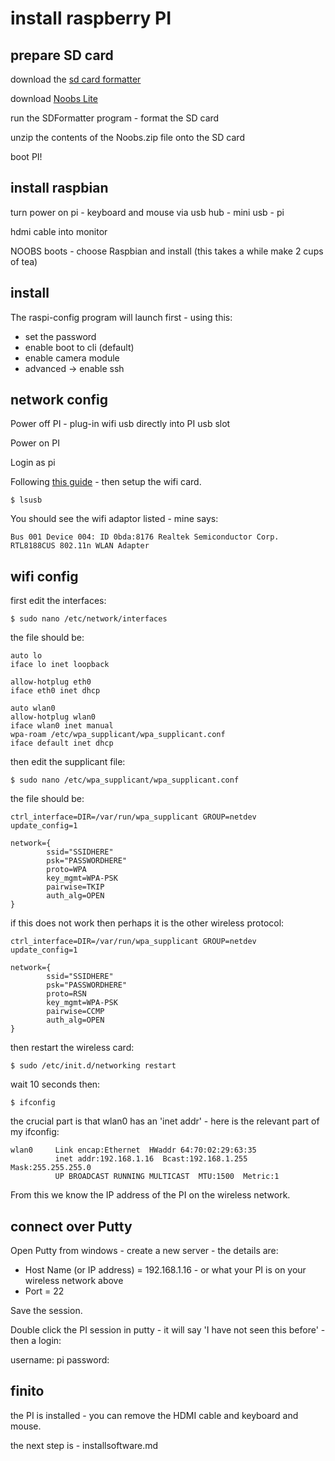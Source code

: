 # install raspberry PI

## prepare SD card

download the [sd card formatter](https://www.sdcard.org/downloads/formatter_4/eula_windows/)

download [Noobs Lite](http://www.raspberrypi.org/downloads)

run the SDFormatter program - format the SD card

unzip the contents of the Noobs.zip file onto the SD card

boot PI!

## install raspbian

turn power on pi - keyboard and mouse via usb hub - mini usb - pi

hdmi cable into monitor

NOOBS boots - choose Raspbian and install (this takes a while make 2 cups of tea)

## install

The raspi-config program will launch first - using this:

 * set the password
 * enable boot to cli (default)
 * enable camera module
 * advanced -> enable ssh	

## network config

Power off PI - plug-in wifi usb directly into PI usb slot

Power on PI

Login as pi

Following [this guide](http://databoyz.wordpress.com/tag/how-to-setup-network-and-wpa_supplicant-conf-file-on-raspberry-pi/) - then setup the wifi card.

```
$ lsusb
```

You should see the wifi adaptor listed - mine says:

```
Bus 001 Device 004: ID 0bda:8176 Realtek Semiconductor Corp. RTL8188CUS 802.11n WLAN Adapter
```

## wifi config

first edit the interfaces:

```
$ sudo nano /etc/network/interfaces
```

the file should be:

```
auto lo
iface lo inet loopback

allow-hotplug eth0
iface eth0 inet dhcp

auto wlan0
allow-hotplug wlan0
iface wlan0 inet manual
wpa-roam /etc/wpa_supplicant/wpa_supplicant.conf
iface default inet dhcp
```

then edit the supplicant file:

```
$ sudo nano /etc/wpa_supplicant/wpa_supplicant.conf
```

the file should be:

```
ctrl_interface=DIR=/var/run/wpa_supplicant GROUP=netdev
update_config=1

network={
        ssid="SSIDHERE"
        psk="PASSWORDHERE"
        proto=WPA
        key_mgmt=WPA-PSK
        pairwise=TKIP
        auth_alg=OPEN
}
```

if this does not work then perhaps it is the other wireless protocol:

```
ctrl_interface=DIR=/var/run/wpa_supplicant GROUP=netdev
update_config=1

network={
        ssid="SSIDHERE"
        psk="PASSWORDHERE"
        proto=RSN
        key_mgmt=WPA-PSK
        pairwise=CCMP
        auth_alg=OPEN
}
```

then restart the wireless card:

```
$ sudo /etc/init.d/networking restart
```

wait 10 seconds then:

```
$ ifconfig
```

the crucial part is that wlan0 has an 'inet addr' - here is the relevant part of my ifconfig:

```
wlan0     Link encap:Ethernet  HWaddr 64:70:02:29:63:35
          inet addr:192.168.1.16  Bcast:192.168.1.255  Mask:255.255.255.0
          UP BROADCAST RUNNING MULTICAST  MTU:1500  Metric:1
```

From this we know the IP address of the PI on the wireless network.

## connect over Putty

Open Putty from windows - create a new server - the details are:

 * Host Name (or IP address) = 192.168.1.16 - or what your PI is on your wireless network above
 * Port = 22

Save the session.

Double click the PI session in putty - it will say 'I have not seen this before' - then a login:

username: pi
password: <thepassword you set when you installed the pi>

## finito

the PI is installed - you can remove the HDMI cable and keyboard and mouse.

the next step is - installsoftware.md

